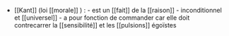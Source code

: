 - [[Kant]] (loi [[morale]] ) :
		- est un [[fait]] de la [[raison]]
		  - inconditionnel et [[universel]]
		  - a pour fonction de commander car elle doit contrecarrer la [[sensibilité]] et les [[pulsions]] égoïstes